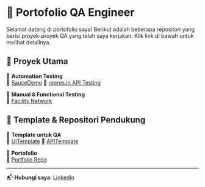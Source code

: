 # 🚀 Portofolio QA Engineer

Selamat datang di portofolio saya! Berikut adalah beberapa repositori yang berisi proyek-proyek QA yang telah saya kerjakan. Klik link di bawah untuk melihat detailnya.

## 🔹 Proyek Utama

📌 **Automation Testing**  
🔗 [SauceDemo](https://github.com/Celcius1910/SauceDemo)
🔗 [reqres.in API Testing](https://github.com/Celcius1910/reqres.in)

📌 **Manual & Functional Testing**  
🔗 [Facility Network](https://github.com/Celcius1910/FACILITY_NETWORK)

## 🔹 Template & Repositori Pendukung

📌 **Template untuk QA**  
🔗 [UITemplate](https://github.com/Celcius1910/UITemplate)
🔗 [APITemplate](https://github.com/Celcius1910/APITemplate)

📌 **Portofolio**  
🔗 [Portfolio Repo](https://github.com/Celcius1910/portfolio-naufal-aziz-maulana)

---

📬 **Hubungi saya**: [LinkedIn](https://www.linkedin.com/in/naufalazizmaulana)

